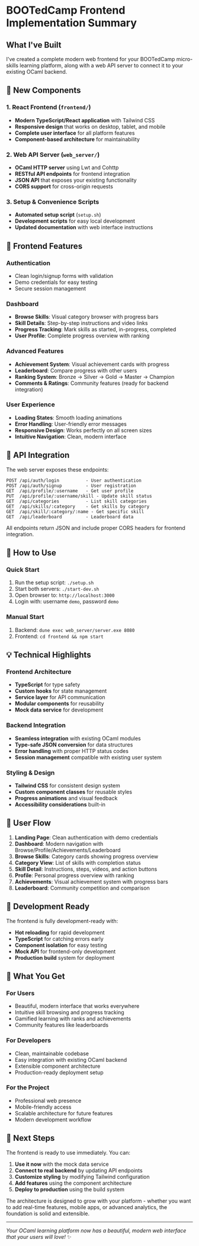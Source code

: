 # BOOTedCamp Frontend Implementation Summary

## What I've Built

I've created a complete modern web frontend for your BOOTedCamp micro-skills learning platform, along with a web API server to connect it to your existing OCaml backend.

## 📁 New Components

### 1. React Frontend (`frontend/`)
- **Modern TypeScript/React application** with Tailwind CSS
- **Responsive design** that works on desktop, tablet, and mobile
- **Complete user interface** for all platform features
- **Component-based architecture** for maintainability

### 2. Web API Server (`web_server/`)
- **OCaml HTTP server** using Lwt and Cohttp
- **RESTful API endpoints** for frontend integration
- **JSON API** that exposes your existing functionality
- **CORS support** for cross-origin requests

### 3. Setup & Convenience Scripts
- **Automated setup script** (`setup.sh`)
- **Development scripts** for easy local development
- **Updated documentation** with web interface instructions

## 🎨 Frontend Features

### Authentication
- Clean login/signup forms with validation
- Demo credentials for easy testing
- Secure session management

### Dashboard
- **Browse Skills**: Visual category browser with progress bars
- **Skill Details**: Step-by-step instructions and video links
- **Progress Tracking**: Mark skills as started, in-progress, completed
- **User Profile**: Complete progress overview with ranking

### Advanced Features
- **Achievement System**: Visual achievement cards with progress
- **Leaderboard**: Compare progress with other users
- **Ranking System**: Bronze → Silver → Gold → Master → Champion
- **Comments & Ratings**: Community features (ready for backend integration)

### User Experience
- **Loading States**: Smooth loading animations
- **Error Handling**: User-friendly error messages
- **Responsive Design**: Works perfectly on all screen sizes
- **Intuitive Navigation**: Clean, modern interface

## 🔗 API Integration

The web server exposes these endpoints:

```
POST /api/auth/login          - User authentication
POST /api/auth/signup         - User registration
GET  /api/profile/:username   - Get user profile
PUT  /api/profile/:username/skill - Update skill status
GET  /api/categories          - List skill categories
GET  /api/skills/:category    - Get skills by category
GET  /api/skill/:category/:name - Get specific skill
GET  /api/leaderboard         - Leaderboard data
```

All endpoints return JSON and include proper CORS headers for frontend integration.

## 🚀 How to Use

### Quick Start
1. Run the setup script: `./setup.sh`
2. Start both servers: `./start-dev.sh`
3. Open browser to: `http://localhost:3000`
4. Login with: username `demo`, password `demo`

### Manual Start
1. Backend: `dune exec web_server/server.exe 8080`
2. Frontend: `cd frontend && npm start`

## 💡 Technical Highlights

### Frontend Architecture
- **TypeScript** for type safety
- **Custom hooks** for state management
- **Service layer** for API communication
- **Modular components** for reusability
- **Mock data service** for development

### Backend Integration
- **Seamless integration** with existing OCaml modules
- **Type-safe JSON conversion** for data structures
- **Error handling** with proper HTTP status codes
- **Session management** compatible with existing user system

### Styling & Design
- **Tailwind CSS** for consistent design system
- **Custom component classes** for reusable styles
- **Progress animations** and visual feedback
- **Accessibility considerations** built-in

## 📱 User Flow

1. **Landing Page**: Clean authentication with demo credentials
2. **Dashboard**: Modern navigation with Browse/Profile/Achievements/Leaderboard
3. **Browse Skills**: Category cards showing progress overview
4. **Category View**: List of skills with completion status
5. **Skill Detail**: Instructions, steps, videos, and action buttons
6. **Profile**: Personal progress overview with ranking
7. **Achievements**: Visual achievement system with progress bars
8. **Leaderboard**: Community competition and comparison

## 🔧 Development Ready

The frontend is fully development-ready with:
- **Hot reloading** for rapid development
- **TypeScript** for catching errors early
- **Component isolation** for easy testing
- **Mock API** for frontend-only development
- **Production build** system for deployment

## 🎯 What You Get

### For Users
- Beautiful, modern interface that works everywhere
- Intuitive skill browsing and progress tracking
- Gamified learning with ranks and achievements
- Community features like leaderboards

### For Developers
- Clean, maintainable codebase
- Easy integration with existing OCaml backend
- Extensible component architecture
- Production-ready deployment setup

### For the Project
- Professional web presence
- Mobile-friendly access
- Scalable architecture for future features
- Modern development workflow

## 🚀 Next Steps

The frontend is ready to use immediately. You can:

1. **Use it now** with the mock data service
2. **Connect to real backend** by updating API endpoints
3. **Customize styling** by modifying Tailwind configuration
4. **Add features** using the component architecture
5. **Deploy to production** using the build system

The architecture is designed to grow with your platform - whether you want to add real-time features, mobile apps, or advanced analytics, the foundation is solid and extensible.

---

*Your OCaml learning platform now has a beautiful, modern web interface that your users will love!* ✨
